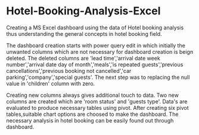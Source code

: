 # Hotel-Booking-Analysis-Excel
Creating a MS Excel dashboard using the data of Hotel booking analysis thus understanding the general concepts in hotel booking field.


The dashboard creation starts with power query edit in which initially the unwanted columns which are not necessary for dashboard creation is beign deleted.
The deleted columns are 'lead time','arrival date week number','arrival date day of month','meals','is repeated guests','previous cancellations','previous booking not cancelled','car parking','company','special guests'.
The next step was to replacing the null value in 'children' column with zero.

Creating new columns always gives additional touch to data.
Two new columns are created which are 'room status' and 'guests type'.
Data's are evaluated to produce necessary tables using pivot.
After creating six pivot tables,suitable chart options are choosed to make the dashboard.
The necessary analysis in hotel booking can be easily found out through dashboard.
